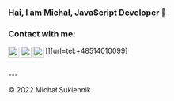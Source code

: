 ### Hai, I am Michał, JavaScript Developer 👋 

### Contact with me:

[<img align="left" alt="codeSTACKr | Twitter" width="22px" src="https://cdn.jsdelivr.net/npm/simple-icons@v3/icons/twitter.svg" />][twitter]
[<img align="left" alt="codeSTACKr | LinkedIn" width="22px" src="https://cdn.jsdelivr.net/npm/simple-icons@v3/icons/linkedin.svg" />][linkedin]
[<img align="left" alt="codeSTACKr | WhatsApp" width="22px" src="https://cdn.jsdelivr.net/npm/simple-icons@v3/icons/whatsapp.svg" />][url=tel:+48514010099]


<br />
---
<br />

[twitter]: https://twitter.com/sukiennikmichal
[linkedin]: https://www.linkedin.com/in/micha%C5%82-sukiennik-108a2b225/
© 2022 Michał Sukiennik
